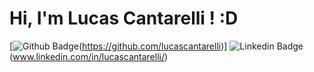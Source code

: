 # Hi, I'm Lucas Cantarelli ! :D

[![Github Badge](https://img.shields.io/badge/-Github-000?style=flat-square&logo=Github&logoColor=white&link=https://github.com/lucascantarelli)(https://github.com/lucascantarelli)]
![Linkedin Badge](https://img.shields.io/badge/-LinkedIn-blue?style=flat-square&logo=Linkedin&logoColor=white&link=www.linkedin.com/in/lucascantarelli/)(www.linkedin.com/in/lucascantarelli/)

